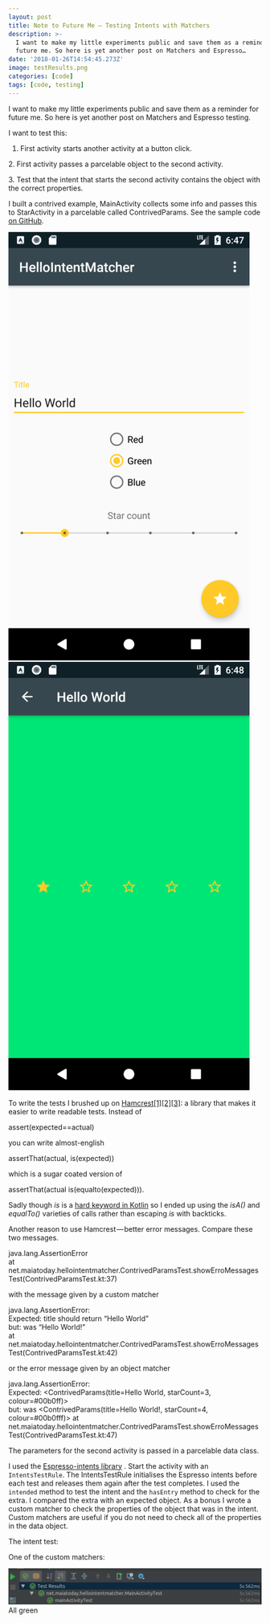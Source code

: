 ```yaml
---
layout: post
title: Note to Future Me — Testing Intents with Matchers
description: >-
  I want to make my little experiments public and save them as a reminder for
  future me. So here is yet another post on Matchers and Espresso…
date: '2018-01-26T14:54:45.273Z'
image: testResults.png
categories: [code]
tags: [code, testing]
---
```


I want to make my little experiments public and save them as a reminder for future me. So here is yet another post on Matchers and Espresso testing.

I want to test this:

1.  First activity starts another activity at a button click.

2\. First activity passes a parcelable object to the second activity.

3\. Test that the intent that starts the second activity contains the object with the correct properties.

I built a contrived example, MainActivity collects some info and passes this to StarActivity in a parcelable called ContrivedParams. See the sample code [on GitHub](https://github.com/maiatoday/HelloIntentMatcher).

![](screen1.png)
![](greenStars.png)

To write the tests I brushed up on [Hamcrest](https://en.wikipedia.org/wiki/Hamcrest)[\[1\]](http://hamcrest.org/JavaHamcrest/javadoc/1.3/overview-summary.html)[\[2\]](https://www.planetgeek.ch/2012/03/07/create-your-own-matcher/)[\[3\]](http://www.vogella.com/tutorials/Hamcrest/article.html): a library that makes it easier to write readable tests. Instead of

assert(expected==actual) 

you can write almost-english

assertThat(actual, is(expected)) 

which is a sugar coated version of

assertThat(actual is(equalto(expected))).

Sadly though _is_ is a [hard keyword in Kotlin](https://kotlinlang.org/docs/reference/keyword-reference.html) so I ended up using the _isA()_ and _equalTo()_ varieties of calls rather than escaping _is_ with backticks.

Another reason to use Hamcrest — better error messages. Compare these two messages.

java.lang.AssertionError  
 at net.maiatoday.hellointentmatcher.ContrivedParamsTest.showErroMessagesTest(ContrivedParamsTest.kt:37)

with the message given by a custom matcher

java.lang.AssertionError:   
Expected: title should return “Hello World”  
 but: was “Hello World!”  
 at net.maiatoday.hellointentmatcher.ContrivedParamsTest.showErroMessagesTest(ContrivedParamsTest.kt:42)

or the error message given by an object matcher

java.lang.AssertionError:   
Expected: <ContrivedParams(title=Hello World, starCount=3, colour=#00b0ff)>  
 but: was <ContrivedParams(title=Hello World!, starCount=4, colour=#00b0fff)> at net.maiatoday.hellointentmatcher.ContrivedParamsTest.showErroMessagesTest(ContrivedParamsTest.kt:47)

The parameters for the second activity is passed in a parcelable data class.

I used the [Espresso-intents library](https://developer.android.com/training/testing/espresso/intents.html) . Start the activity with an `IntentsTestRule`. The IntentsTestRule initialises the Espresso intents before each test and releases them again after the test completes. I used the `intended` method to test the intent and the `hasEntry` method to check for the extra. I compared the extra with an expected object. As a bonus I wrote a custom matcher to check the properties of the object that was in the intent. Custom matchers are useful if you do not need to check all of the properties in the data object.

The intent test:

One of the custom matchers:

![All green](testResults.png)
All green
